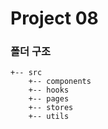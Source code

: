# Project 08

### 폴더 구조

```
+-- src
    +-- components
    +-- hooks
    +-- pages
    +-- stores
    +-- utils
```
